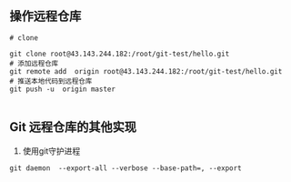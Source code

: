 ## 操作远程仓库
```shell
# clone 

git clone root@43.143.244.182:/root/git-test/hello.git
# 添加远程仓库
git remote add  origin root@43.143.244.182:/root/git-test/hello.git
# 推送本地代码到远程仓库
git push -u  origin master


```
## Git 远程仓库的其他实现
1. 使用git守护进程
```shell
git daemon  --export-all --verbose --base-path=, --export



```